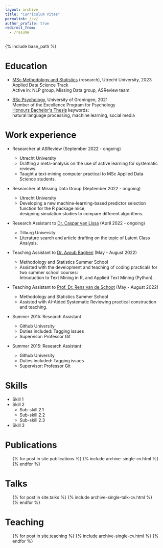 ```yaml
---
layout: archive
title: "Curriculum Vitae"
permalink: /cv/
author_profile: true
redirect_from:
  - /resume
---
```


{% include base_path %}

Education
======

* [MSc Methodology and Statistics](https://www.uu.nl/en/masters/methodology-and-statistics-behavioural-biomedical-and-social-sciences) (research), Utrecht University, 2023\
Applied Data Science Track\
Active in: NLP group, Missing Data group, ASReview team


* [BSc Psychology](https://www.rug.nl/bachelors/psychology-en/?lang=en), University of Groningen, 2021\
Member of the Excellence Program for Psychology\
[Honours Bachelor's Thesis](http://danadria.github.io/files/HBT_Anadria_s3091678.pdf) keywords: \
natural language processing, machine learning, social media


Work experience
======

* Researcher at ASReview (September 2022 - ongoing)
  * Utrecht University
  * Drafting a meta-analysis on the use of active learning for systematic reviews.
  * Taught a text-mining computer practical to MSc Applied Data Science students.


* Researcher at Missing Data Group (September 2022 - ongoing)
  * Utrecht University
  * Developing a new machine-learning-based predictor selection function for the R package mice,\
    designing simulation studies to compare different algorithms.


* Research Assistant to [Dr. Caspar van Lissa](https://cjvanlissa.github.io/resume/) (April 2022 - ongoing)
  * Tilburg University
  * Literature search and article drafting on the topic of Latent Class Analysis.


* Teaching Assistant to [Dr. Ayoub Bagheri](https://ayoubbagheri.nl/) (May - August 2022)
  * Methodology and Statistics Summer School
  * Assisted with the development and teaching of coding practicals for two summer school courses:\
    Introduction to Text Mining in R, and Applied Text Mining (Python).


* Teaching Assistant to [Prof. Dr. Rens van de Schoot](https://www.rensvandeschoot.com/about-rens/) (May - August 2022)
  * Methodology and Statistics Summer School
  * Assisted with AI-Aided Systematic Reviewing practical construction and teaching.




* Summer 2015: Research Assistant
  * Github University
  * Duties included: Tagging issues
  * Supervisor: Professor Git

* Summer 2015: Research Assistant
  * Github University
  * Duties included: Tagging issues
  * Supervisor: Professor Git


  
Skills
======
* Skill 1
* Skill 2
  * Sub-skill 2.1
  * Sub-skill 2.2
  * Sub-skill 2.3
* Skill 3

Publications
======
  <ul>{% for post in site.publications %}
    {% include archive-single-cv.html %}
  {% endfor %}</ul>
  
Talks
======
  <ul>{% for post in site.talks %}
    {% include archive-single-talk-cv.html %}
  {% endfor %}</ul>
  
Teaching
======
  <ul>{% for post in site.teaching %}
    {% include archive-single-cv.html %}
  {% endfor %}</ul>
  

